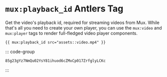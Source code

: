 # `mux:playback_id` <Badge type="info">Antlers Tag</Badge>

Get the video's playback id, required for streaming videos from Mux. While that's all you
need to create your own player, you can use the `mux:video` and `mux:player` tags to render
full-fledged video player components.

```antlers
{{ mux:playback_id src="assets::video.mp4" }}
```

::: code-group

```text [Output]
85g23gYz7NmQu02YsY81ihuod6cZMxCp017ZrfglyLCKc
```

:::
